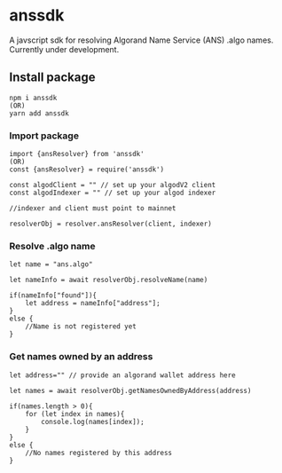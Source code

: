 # anssdk
A javscript sdk for resolving Algorand Name Service (ANS) .algo names. Currently under development.


## Install package

```
npm i anssdk
(OR)
yarn add anssdk
```

### Import package
```
import {ansResolver} from 'anssdk'
(OR)
const {ansResolver} = require('anssdk')

const algodClient = "" // set up your algodV2 client
const algodIndexer = "" // set up your algod indexer

//indexer and client must point to mainnet

resolverObj = resolver.ansResolver(client, indexer)
```

### Resolve .algo name

```
let name = "ans.algo"

let nameInfo = await resolverObj.resolveName(name)

if(nameInfo["found"]){
    let address = nameInfo["address"];
}
else {
    //Name is not registered yet
}
```

### Get names owned by an address

```
let address="" // provide an algorand wallet address here

let names = await resolverObj.getNamesOwnedByAddress(address)

if(names.length > 0){
    for (let index in names){
        console.log(names[index]);
    }
}    
else {
    //No names registered by this address
}
```
